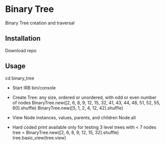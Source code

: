 # Binary Tree

Binary Tree creation and traversal

## Installation

Download repo

## Usage

cd binary_tree

- Start IRB
bin/console

- Create Tree: any size, ordered or unordered, with odd or even number of nodes
BinaryTree.new([2, 6, 8, 9, 12, 15, 32, 41, 43, 44, 48, 51, 52, 55, 60].shuffle)
BinaryTree.new([5, 1, 2, 4, 12, 42].shuffle)

- View Node instances, values, parents, and children
Node.all

- Hard coded print available only for testing 3 level trees with < 7 nodes
tree = BinaryTree.new([2, 6, 8, 9, 12, 15, 32].shuffle)
tree.basic_view(tree.view)
